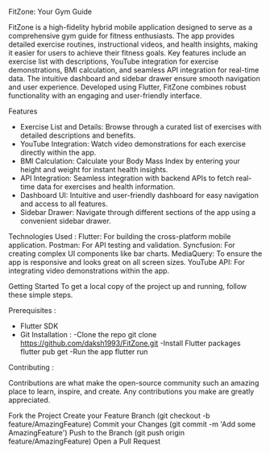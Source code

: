 FitZone: Your Gym Guide

FitZone is a high-fidelity hybrid mobile application designed to serve as a comprehensive gym guide for fitness enthusiasts. The app provides detailed exercise routines, instructional videos, and health insights, making it easier for users to achieve their fitness goals. Key features include an exercise list with descriptions, YouTube integration for exercise demonstrations, BMI calculation, and seamless API integration for real-time data. The intuitive dashboard and sidebar drawer ensure smooth navigation and user experience. Developed using Flutter, FitZone combines robust functionality with an engaging and user-friendly interface.

Features

- Exercise List and Details: Browse through a curated list of exercises with detailed descriptions and benefits.
- YouTube Integration: Watch video demonstrations for each exercise directly within the app.
- BMI Calculation: Calculate your Body Mass Index by entering your height and weight for instant health insights.
- API Integration: Seamless integration with backend APIs to fetch real-time data for exercises and health information.
- Dashboard UI: Intuitive and user-friendly dashboard for easy navigation and access to all features.
- Sidebar Drawer: Navigate through different sections of the app using a convenient sidebar drawer.

Technologies Used :
Flutter: For building the cross-platform mobile application.
Postman: For API testing and validation.
Syncfusion: For creating complex UI components like bar charts.
MediaQuery: To ensure the app is responsive and looks great on all screen sizes.
YouTube API: For integrating video demonstrations within the app.

Getting Started
To get a local copy of the project up and running, follow these simple steps.

Prerequisites : 
- Flutter SDK
- Git
Installation :
-Clone the repo
  git clone https://github.com/daksh1993/FitZone.git
-Install Flutter packages
  flutter pub get
-Run the app
  flutter run
  
Contributing :

Contributions are what make the open-source community such an amazing place to learn, inspire, and create. Any contributions you make are greatly appreciated.

Fork the Project
Create your Feature Branch (git checkout -b feature/AmazingFeature)
Commit your Changes (git commit -m 'Add some AmazingFeature')
Push to the Branch (git push origin feature/AmazingFeature)
Open a Pull Request
